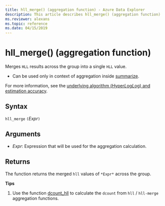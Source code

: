 ```yaml
---
title: hll_merge() (aggregation function) - Azure Data Explorer
description: This article describes hll_merge() (aggregation function) in Azure Data Explorer.
ms.reviewer: alexans
ms.topic: reference
ms.date: 04/15/2019
---
```

# hll_merge() (aggregation function)

Merges `HLL` results across the group into a single `HLL` value.

* Can be used only in context of aggregation inside [summarize](summarizeoperator.md).

For more information, see the [underlying algorithm (*H*yper*L*og*L*og) and estimation accuracy](dcount-aggfunction.md#estimation-accuracy).

## Syntax

`hll_merge` `(`*Expr*`)`

## Arguments

* *Expr*: Expression that will be used for the aggregation calculation.

## Returns

The function returns the merged `hll` values of `*Expr*` across the group.
 
**Tips**

1) Use the function [dcount_hll](dcount-hllfunction.md) to calculate the `dcount` from `hll` / `hll-merge` aggregation functions.
